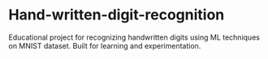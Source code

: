 # Hand-written-digit-recognition
Educational project for recognizing handwritten digits using ML techniques on MNIST dataset. Built for learning and experimentation.
